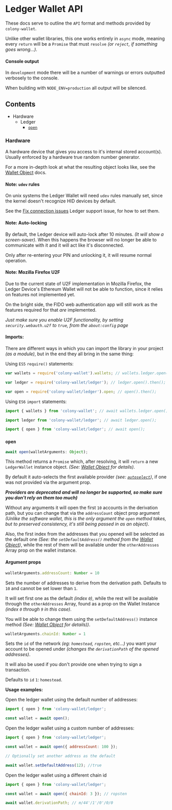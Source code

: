 # Ledger Wallet API

These docs serve to outline the `API` format and methods provided by `colony-wallet`.

Unlike other wallet libraries, this one works entirely in `async` mode, meaning every `return` will be a `Promise` that must `resolve` _(or `reject`, if something goes wrong...)_.

#### Console output

In `development` mode there will be a number of warnings or errors outputted verbosely to the console.

When building with `NODE_ENV=production` all output will be silenced.

## Contents

* Hardware
  * Ledger
    * [`open`](#open)


### Hardware

A hardware device that gives you access to it's internal stored account(s). Usually enforced by a hardware true random number generator.

For a more in-depth look at what the resulting object looks like, see the [Wallet Object](wallet-object.md) docs.

#### Note: `udev` rules

On unix systems the Ledger Wallet will need `udev` rules manually set, since the kernel doesn't recognize HID devices by default.

See the [Fix connection issues](https://support.ledgerwallet.com/hc/en-us/articles/115005165269-Fix-connection-issues) Ledger support issue, for how to set them.

#### Note: Auto-locking

By default, the Ledger device will auto-lock after 10 minutes. _(It will show a screen-saver)_. When this happens the browser will no longer be able to communicate with it and it will act like it's disconnected.

Only after re-entering your PIN and unlocking it, it will resume normal operation.

#### Note: Mozilla Firefox U2F

Due to the current state of U2F implementation in Mozilla Firefox, the Ledger Device's Ethereum Wallet will not be able to function, since it relies on features not implemented yet.

On the bright side, the FIDO web authentication app will still work as the features required for that *are* implemented.

_Just make sure you enable U2F functionality, by setting `security.webauth.u2f` to `true`, from the `about:config` page_

#### Imports:

There are different ways in which you can import the library in your project _(as a module)_, but in the end they all bring in the same thing:

Using `ES5` `require()` statements:
```js
var wallets = require('colony-wallet').wallets; // wallets.ledger.open().then();

var ledger = require('colony-wallet/ledger'); // ledger.open().then();

var open = require('colony-wallet/ledger').open; // open().then();
```

Using `ES6` `import` statements:
```js
import { wallets } from 'colony-wallet'; // await wallets.ledger.open();

import ledger from 'colony-wallet/ledger'; // await ledger.open();

import { open } from 'colony-wallet/ledger'; // await open();
```

### `open`

```js
await open(walletArguments: Object);
```

This method returns a `Promise` which, after resolving, it will `return` a new `LedgerWallet` instance object. _(See: [Wallet Object](wallet-object.md) for details)_.

By default it auto-selects the first available provider _(see: [`autoselect`](api-providers.md#autoselect))_, if one was not provided via the argument prop.

**_Providers are deprecated and will no longer be supported, so make sure you don't rely on them too much)_**

Without any arguments it will open the first `10` accounts in the derivation path, but you can change that via the `addressCount` object prop argument _(Unlike the software wallet, this is the only argument the `open` method takes, but to preserved consistency, it's still being passed in as an object)_.

Also, the first index from the addresses that you opened will be selected as the default one _(See: the `setDefaultAddress()` method from the [Wallet Object](wallet-object.md))_, while the rest of them will be available under the `otherAddresses` Array prop on the wallet instance.

#### Argument props

```js
walletArguments.addressCount: Number = 10
```

Sets the number of addresses to derive from the derivation path. Defaults to `10` and cannot be set lower than `1`.

It will set first one as the default _(index `0`)_, while the rest will be available through the `otherAddresses` Array, found as a prop on the Wallet Instance _(index `0` through `9` in this case)_.

You will be able to change them using the `setDefaultAddress()` instance method _(See: [Wallet Object](wallet-object.md) for details))_.

```js
walletArguments.chainId: Number = 1
```

Sets the `id` of the network _(eg: `homestead`, `ropsten`, etc...)_ you want your account to be opened under _(changes the `derivationPath` of the opened addresses)_.

It will also be used if you don't provide one when trying to sign a transaction.

Defaults to `id` `1`: `homestead`.

**Usage examples:**

Open the ledger wallet using the default number of addresses:
```js
import { open } from 'colony-wallet/ledger';

const wallet = await open();
```

Open the ledger wallet using a custom number of addresses:
```js
import { open } from 'colony-wallet/ledger';

const wallet = await open({ addressCount: 100 });

// Optionally set another address as the default

await wallet.setDefaultAddress(12); //true
```

Open the ledger wallet using a different chain id
```js
import { open } from 'colony-wallet/ledger';

const wallet = await open({ chainId: 3 }); // ropsten

await wallet.derivationPath; // m/44'/1'/0'/0/0
```

